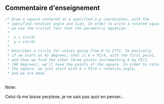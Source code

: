 ## Commentaire d'enseignement <i class="fas fa-skull ko"></i>

``` C
/* Draw a square centered at a specified x,y coordinates, with the
 * specified rotation angle and size. In order to write a rotated square,
 * we use the trivial fact that the parametric equation:
 *
 *  x = sin(k)
 *  y = cos(k)
 *
 * Describes a circle for values going from 0 to 2*PI. So basically
 * if we start at 45 degrees, that is k = PI/4, with the first point,
 * and then we find the other three points incrementing K by PI/2
 * (90 degrees), we'll have the points of the square. In order to rotate
 * the square, we just start with k = PI/4 + rotation_angle,
 * and we are done.
 ...
```

Note:

Celui-là me laisse perplexe, je ne sais pas quoi en penser...

